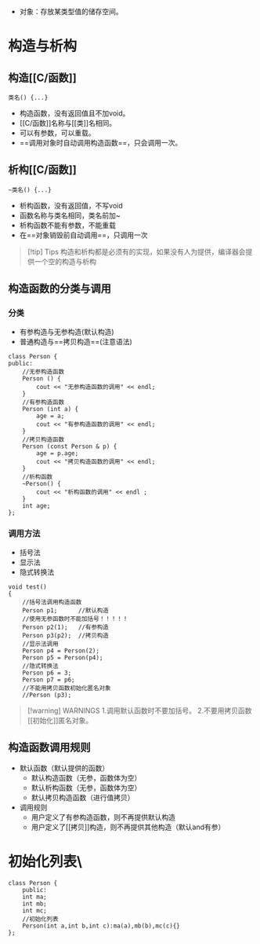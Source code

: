 
- 对象：存放某类型值的储存空间。
# 构造与析构

## 构造[[C/函数]]

```
类名() {...}
```
- 构造函数，没有返回值且不加void。
- [[C/函数]]名称与[[类]]名相同。
- 可以有参数，可以重载。
- ==调用对象时自动调用构造函数==，只会调用一次。

## 析构[[C/函数]]

```
~类名() {...}
```
- 析构函数，没有返回值，不写void
- 函数名称与类名相同，类名前加~
- 析构函数不能有参数，不能重载
- 在==对象销毁前自动调用==，只调用一次

> [!tip] Tips
> 构造和析构都是必须有的实现，如果没有人为提供，编译器会提供一个空的构造与析构

## 构造函数的分类与调用

### 分类

- 有参构造与无参构造(默认构造)
- 普通构造与==拷贝构造==(注意语法)
```
class Person {
public:
    //无参构造函数
    Person () {
        cout << "无参构造函数的调用" << endl;
    }
    //有参构造函数
    Person (int a) {
        age = a;
        cout << "有参构造函数的调用" << endl;
    }
    //拷贝构造函数
    Person (const Person & p) {
        age = p.age;
        cout << "拷贝构造函数的调用" << endl;
    }
    //析构函数
    ~Person() {
        cout << "析构函数的调用" << endl ;
    }
    int age;
};
```
### 调用方法

- 括号法
- 显示法
- 隐式转换法
```
void test()
{
    //括号法调用构造函数
    Person p1;      //默认构造
    //使用无参函数时不能加括号！！！！！
    Person p2(1);   //有参构造
    Person p3(p2);  //拷贝构造
    //显示法调用
    Person p4 = Person(2);
    Person p5 = Person(p4);
    //隐式转换法
    Person p6 = 3;
    Person p7 = p6;
    //不能用拷贝函数初始化匿名对象
    //Person (p3);
```


> [!warning] WARNINGS
> 1.调用默认函数时不要加括号。
> 2.不要用拷贝函数[[初始化]]匿名对象。

## 构造函数调用规则

- 默认函数（默认提供的函数）
	- 默认构造函数（无参，函数体为空）
	- 默认析构函数（无参，函数体为空）
	- 默认拷贝构造函数（进行值拷贝）
- 调用规则
	- 用户定义了有参构造函数，则不再提供默认构造
	- 用户定义了[[拷贝]]构造，则不再提供其他构造（默认and有参）

# 初始化列表\

```
class Person {
    public:
    int ma;
    int mb;
    int mc;
    //初始化列表
    Person(int a,int b,int c):ma(a),mb(b),mc(c){}
};
```